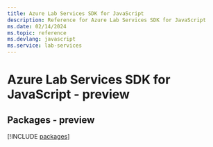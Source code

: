 ```yaml
---
title: Azure Lab Services SDK for JavaScript
description: Reference for Azure Lab Services SDK for JavaScript
ms.date: 02/14/2024
ms.topic: reference
ms.devlang: javascript
ms.service: lab-services
---
```

# Azure Lab Services SDK for JavaScript - preview
## Packages - preview
[!INCLUDE [packages](lab-services-index.md)]